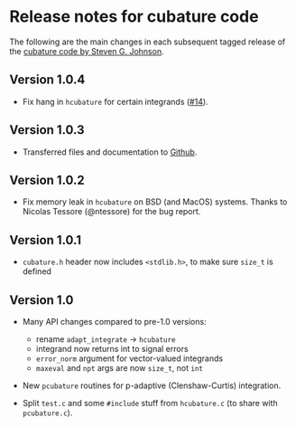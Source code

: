 # Release notes for cubature code

The following are the main changes in each subsequent tagged release
of the [cubature code by Steven G. Johnson](README.md).

## Version 1.0.4

* Fix hang in `hcubature` for certain integrands ([#14](https://github.com/stevengj/cubature/pull/14)).

## Version 1.0.3

* Transferred files and documentation to [Github](https://github.com/stevengj/cubature).

## Version 1.0.2

* Fix memory leak in `hcubature` on BSD (and MacOS) systems.  Thanks to
  Nicolas Tessore (@ntessore) for the bug report.

## Version 1.0.1

* `cubature.h` header now includes `<stdlib.h>`, to make sure `size_t` is defined

## Version 1.0

* Many API changes compared to pre-1.0 versions:
    - rename `adapt_integrate` -> `hcubature`
    - integrand now returns int to signal errors
    - `error_norm` argument for vector-valued integrands
    - `maxeval` and `npt` args are now `size_t`, not `int`

* New `pcubature` routines for p-adaptive (Clenshaw-Curtis) integration.

* Split `test.c` and some `#include` stuff from `hcubature.c` (to share
  with `pcubature.c`).
